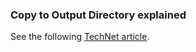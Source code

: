 ### Copy to Output Directory explained
See the following [TechNet article](https://social.technet.microsoft.com/wiki/contents/articles/53248.visual-studio-copy-to-output-directory-property.aspx).